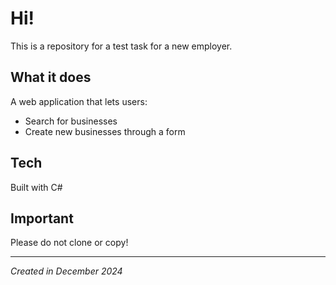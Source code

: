 # Hi!

This is a repository for a test task for a new employer. 

## What it does
A web application that lets users:
- Search for businesses
- Create new businesses through a form

## Tech 
Built with C#

## Important 
Please do not clone or copy!

---
*Created in December 2024*
